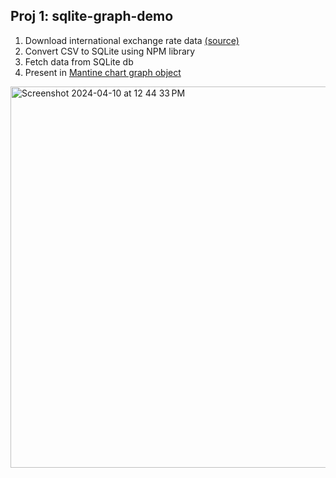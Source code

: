 ## Proj 1: sqlite-graph-demo

1. Download international exchange rate data [(source)](https://www.bis.org/statistics/full_xru_d_csv_row.zip)
2. Convert CSV to SQLite using NPM library
3. Fetch data from SQLite db
4. Present in [Mantine chart graph object](https://mantine.dev/charts/line-chart/)

<img width="610" alt="Screenshot 2024-04-10 at 12 44 33 PM" src="https://github.com/revblaze/NextRefresher/assets/1476332/ab7eca07-bc45-4db3-97a1-490a71287d75">
